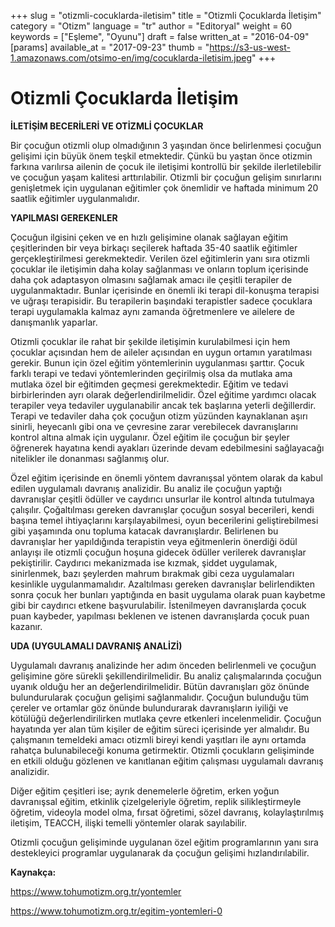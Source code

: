 +++
slug = "otizmli-cocuklarda-iletisim"
title = "Otizmli Çocuklarda İletişim"
category = "Otizm"
language = "tr"
author = "Editoryal"
weight = 60
keywords = ["Eşleme", "Oyunu"]
draft = false
written_at = "2016-04-09"
[params]
available_at = "2017-09-23"
thumb = "https://s3-us-west-1.amazonaws.com/otsimo-en/img/cocuklarda-iletisim.jpeg"
+++


# Otizmli Çocuklarda İletişim

**İLETİŞİM BECERİLERİ VE OTİZMLİ ÇOCUKLAR**

Bir çocuğun otizmli olup olmadığının 3 yaşından önce belirlenmesi çocuğun gelişimi için büyük önem teşkil etmektedir. Çünkü bu yaştan önce otizmin farkına varılırsa ailenin de çocuk ile iletişimi kontrollü bir şekilde ilerletilebilir ve çocuğun yaşam kalitesi arttırılabilir. Otizmli bir çocuğun gelişim sınırlarını genişletmek için uygulanan eğitimler çok önemlidir ve haftada minimum 20 saatlik eğitimler uygulanmalıdır.

**YAPILMASI GEREKENLER**

Çocuğun ilgisini çeken ve en hızlı gelişimine olanak sağlayan eğitim çeşitlerinden bir veya birkaçı seçilerek haftada 35-40 saatlik eğitimler gerçekleştirilmesi gerekmektedir. Verilen özel eğitimlerin yanı sıra otizmli çocuklar ile iletişimin daha kolay sağlanması ve onların toplum içerisinde daha çok adaptasyon olmasını sağlamak amacı ile çeşitli terapiler de uygulanmaktadır. Bunlar içerisinde en önemli iki terapi dil-konuşma terapisi ve uğraşı terapisidir. Bu terapilerin başındaki terapistler sadece çocuklara terapi uygulamakla kalmaz aynı zamanda öğretmenlere ve ailelere de danışmanlık yaparlar.

Otizmli çocuklar ile rahat bir şekilde iletişimin kurulabilmesi için hem çocuklar açısından hem de aileler açısından en uygun ortamın yaratılması gerekir. Bunun için özel eğitim yöntemlerinin uygulanması şarttır. Çocuk farklı terapi ve tedavi yöntemlerinden geçirilmiş olsa da mutlaka ama mutlaka özel bir eğitimden geçmesi gerekmektedir. Eğitim ve tedavi birbirlerinden ayrı olarak değerlendirilmelidir. Özel eğitime yardımcı olacak terapiler veya tedaviler uygulanabilir ancak tek başlarına yeterli değillerdir. Terapi ve tedaviler daha çok çocuğun otizm yüzünden kaynaklanan aşırı sinirli, heyecanlı gibi ona ve çevresine zarar verebilecek davranışlarını kontrol altına almak için uygulanır. Özel eğitim ile çocuğun bir şeyler öğrenerek hayatına kendi ayakları üzerinde devam edebilmesini sağlayacağı nitelikler ile donanması sağlanmış olur.


Özel eğitim içerisinde en önemli yöntem davranışsal yöntem olarak da kabul edilen uygulamalı davranış analizidir. Bu analiz ile çocuğun yaptığı davranışlar çeşitli ödüller ve caydırıcı unsurlar ile kontrol altında tutulmaya çalışılır. Çoğaltılması gereken davranışlar çocuğun sosyal becerileri, kendi başına temel ihtiyaçlarını karşılayabilmesi, oyun becerilerini geliştirebilmesi gibi yaşamında onu topluma katacak davranışlardır. Belirlenen bu davranışlar her yapıldığında terapistin veya eğitmenlerin önerdiği ödül anlayışı ile otizmli çocuğun hoşuna gidecek ödüller verilerek davranışlar pekiştirilir. Caydırıcı mekanizmada ise kızmak, şiddet uygulamak, sinirlenmek, bazı şeylerden mahrum bırakmak gibi ceza uygulamaları kesinlikle uygulanmamalıdır. Azaltılması gereken davranışlar belirlendikten sonra çocuk her bunları yaptığında en basit uygulama olarak puan kaybetme gibi bir caydırıcı etkene başvurulabilir. İstenilmeyen davranışlarda çocuk puan kaybeder, yapılması beklenen ve istenen davranışlarda çocuk puan kazanır.

**UDA (UYGULAMALI DAVRANIŞ ANALİZİ)**

Uygulamalı davranış analizinde her adım önceden belirlenmeli ve çocuğun gelişimine göre sürekli şekillendirilmelidir. Bu analiz çalışmalarında çocuğun uyanık olduğu her an değerlendirilmelidir. Bütün davranışları göz önünde bulundurularak çocuğun gelişimi sağlanmalıdır. Çocuğun bulunduğu tüm çereler ve ortamlar göz önünde bulundurarak davranışların iyiliği ve kötülüğü değerlendirilirken mutlaka çevre etkenleri incelenmelidir. Çocuğun hayatında yer alan tüm kişiler de eğitim süreci içerisinde yer almalıdır. Bu çalışmanın temeldeki amacı otizmli bireyi kendi yaşıtları ile aynı ortamda rahatça bulunabileceği konuma getirmektir. Otizmli çocukların gelişiminde en etkili olduğu gözlenen ve kanıtlanan eğitim çalışması uygulamalı davranış analizidir.

Diğer eğitim çeşitleri ise; ayrık denemelerle öğretim, erken yoğun davranışsal eğitim, etkinlik çizelgeleriyle öğretim, replik silikleştirmeyle öğretim, videoyla model olma, fırsat öğretimi, sözel davranış, kolaylaştırılmış iletişim, TEACCH, ilişki temelli yöntemler olarak sayılabilir.

Otizmli çocuğun gelişiminde uygulanan özel eğitim programlarının yanı sıra destekleyici programlar uygulanarak da çocuğun gelişimi hızlandırılabilir.

**Kaynakça:**

https://www.tohumotizm.org.tr/yontemler

https://www.tohumotizm.org.tr/egitim-yontemleri-0
